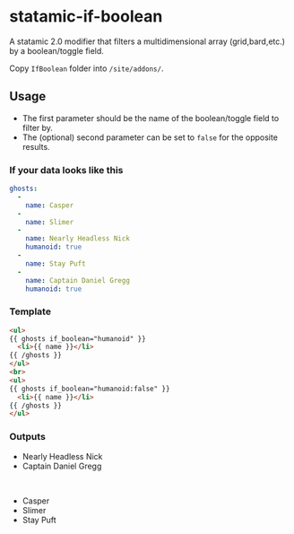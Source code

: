 # statamic-if-boolean
A statamic 2.0 modifier that filters a multidimensional array (grid,bard,etc.) by a boolean/toggle field.


Copy `IfBoolean` folder into `/site/addons/`.

## Usage


- The first parameter should be the name of the boolean/toggle field to filter by.
- The (optional) second parameter can be set to `false` for the opposite results.

### If your data looks like this

```yaml
ghosts:
  - 
    name: Casper
  - 
    name: Slimer
  - 
    name: Nearly Headless Nick
    humanoid: true
  - 
    name: Stay Puft
  - 
    name: Captain Daniel Gregg
    humanoid: true

```


### Template

```html
<ul>
{{ ghosts if_boolean="humanoid" }}
  <li>{{ name }}</li>
{{ /ghosts }}
</ul>
<br>
<ul>
{{ ghosts if_boolean="humanoid:false" }}
  <li>{{ name }}</li>
{{ /ghosts }}
</ul>
```

### Outputs

<ul>
  <li>Nearly Headless Nick</li>
  <li>Captain Daniel Gregg</li>
</ul>
<br>
<ul>
  <li>Casper</li>
  <li>Slimer</li>
  <li>Stay Puft</li>
</ul>

